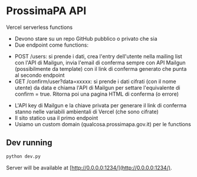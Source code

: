 # ProssimaPA API

Vercel serverless functions
- Devono stare su un repo GitHub pubblico o privato che sia
- Due endpoint come functions:
* POST /users: si prende i dati, crea l'entry dell'utente nella mailing list con l'API di Mailgun, invia l'email di conferma sempre con API Mailgun (possibilmente da template) con il link di conferma generato che punta al secondo endpoint
* GET /confirm/user?data=xxxxx: si prende i dati cifrati (con il nome utente) da data e chiama l'API di Mailgun per settare l'equivalente di confirm = true. Ritorna poi una pagina HTML di conferma (o errore)
- L'API key di Mailgun e la chiave privata per generare il link di conferma stanno nelle variabili ambientali di Vercel (che sono cifrate)
- Il sito statico usa il primo endpoint
- Usiamo un custom domain (qualcosa.prossimapa.gov.it) per le functions

## Dev running

```sh
python dev.py
```

Server will be available at [http://0.0.0.0:1234/](http://0.0.0.0:1234/).
